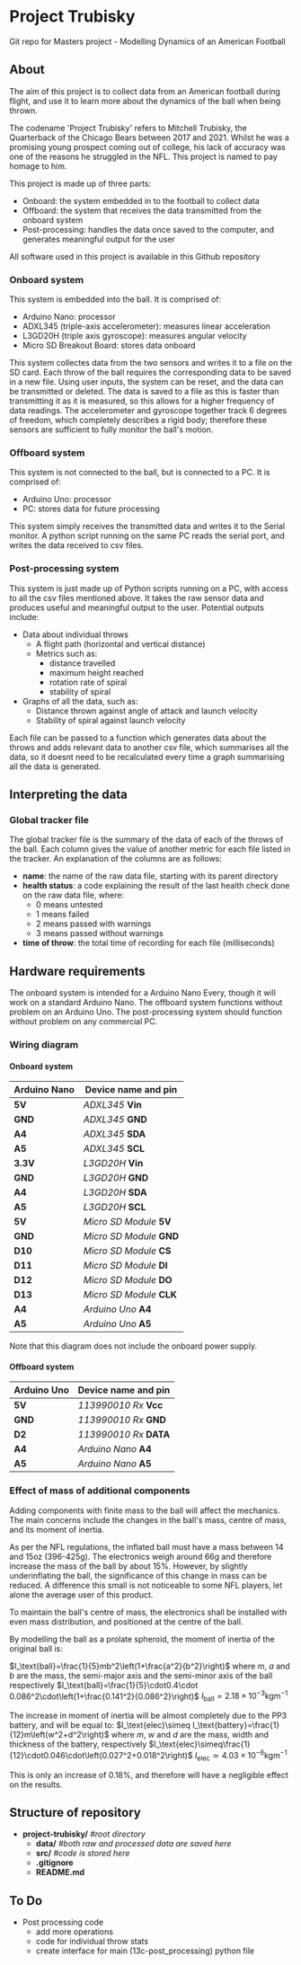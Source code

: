 # Project Trubisky
Git repo for Masters project - Modelling Dynamics of an American Football

## About
The aim of this project is to collect data from an American football during flight, and use it to learn more about the dynamics of the ball when being thrown.

The codename 'Project Trubisky' refers to Mitchell Trubisky, the Quarterback of the Chicago Bears between 2017 and 2021. Whilst he was a promising young prospect coming out of college, his lack of accuracy was one of the reasons he struggled in the NFL. This project is named to pay homage to him.

This project is made up of three parts:
- Onboard:         the system embedded in to the football to collect data
- Offboard:        the system that receives the data transmitted from the onboard system
- Post-processing: handles the data once saved to the computer, and generates meaningful output for the user

All software used in this project is available in this Github repository

### Onboard system
This system is embedded into the ball. It is comprised of:
- Arduino Nano: processor
- ADXL345 (triple-axis accelerometer): measures linear acceleration
- L3GD20H (triple axis gyroscope): measures angular velocity
- Micro SD Breakout Board: stores data onboard

This system collectes data from the two sensors and writes it to a file on the SD card. Each throw of the ball requires the corresponding data to be saved in a new file. Using user inputs, the system can be reset, and the data can be transmitted or deleted. The data is saved to a file as this is faster than transmitting it as it is measured, so this allows for a higher frequency of data readings. The accelerometer and gyroscope together track 6 degrees of freedom, which completely describes a rigid body; therefore these sensors are sufficient to fully monitor the ball's motion.

### Offboard system
This system is not connected to the ball, but is connected to a PC. It is comprised of:
- Arduino Uno: processor
- PC: stores data for future processing

This system simply receives the transmitted data and writes it to the Serial monitor. A python script running on the same PC reads the serial port, and writes the data received to csv files.

### Post-processing system
This system is just made up of Python scripts running on a PC, with access to all the csv files mentioned above. It takes the raw sensor data and produces useful and meaningful output to the user. Potential outputs include:
- Data about individual throws
	- A flight path (horizontal and vertical distance)
	- Metrics such as:
		- distance travelled
		- maximum height reached
		- rotation rate of spiral
		- stability of spiral
- Graphs of all the data, such as:
	- Distance thrown against angle of attack and launch velocity
	- Stability of spiral against launch velocity

Each file can be passed to a function which generates data about the throws and adds relevant data to another csv file, which summarises all the data, so it doesnt need to be recalculated every time a graph summarising all the data is generated.

## Interpreting the data

### Global tracker file

The global tracker file is the summary of the data of each of the throws of the ball. Each column gives the value of another metric for each file listed in the tracker. An explanation of the columns are as follows:

- **name**: the name of the raw data file, starting with its parent directory
- **health status**: a code explaining the result of the last health check done on the raw data file, where:
	- 0 means untested
	- 1 means failed
	- 2 means passed with warnings
	- 3 means passed without warnings
- **time of throw**: the total time of recording for each file (milliseconds)

## Hardware requirements
The onboard system is intended for a Arduino Nano Every, though it will work on a standard Arduino Nano. The offboard system functions without problem on an Arduino Uno. The post-processing system should function without problem on any commercial PC.

### Wiring diagram

#### Onboard system

|   Arduino Nano   |    Device name and pin    |
|------------------|---------------------------|
| **5V**           | *ADXL345* **Vin**         |
| **GND**          | *ADXL345* **GND**         |
| **A4**           | *ADXL345* **SDA**         |
| **A5**           | *ADXL345* **SCL**         |
| **3.3V**         | *L3GD20H* **Vin**         |
| **GND**          | *L3GD20H* **GND**         |
| **A4**           | *L3GD20H* **SDA**         |
| **A5**           | *L3GD20H* **SCL**         |
| **5V**           | *Micro SD Module* **5V**  |
| **GND**          | *Micro SD Module* **GND** |
| **D10**          | *Micro SD Module* **CS**  |
| **D11**          | *Micro SD Module* **DI**  |
| **D12**          | *Micro SD Module* **DO**  |
| **D13**          | *Micro SD Module* **CLK** |
| **A4**           | *Arduino Uno* **A4**      |
| **A5**           | *Arduino Uno* **A5**      |

Note that this diagram does not include the onboard power supply.

#### Offboard system

|   Arduino Uno    |    Device name and pin    |
|------------------|---------------------------|
| **5V**           | *113990010 Rx* **Vcc**    |
| **GND**          | *113990010 Rx* **GND**    |
| **D2**           | *113990010 Rx* **DATA**   |
| **A4**           | *Arduino Nano* **A4**     |
| **A5**           | *Arduino Nano* **A5**     |

### Effect of mass of additional components
Adding components with finite mass to the ball will affect the mechanics. The main concerns include the changes in the ball's mass, centre of mass, and its moment of inertia.

As per the NFL regulations, the inflated ball must have a mass between 14 and 15oz (396-425g). The electronics weigh around 66g and therefore increase the mass of the ball by about 15%. However, by slightly underinflating the ball, the significance of this change in mass can be reduced. A difference this small is not noticeable to some NFL players, let alone the average user of this product.

To maintain the ball's centre of mass, the electronics shall be installed with even mass distribution, and positioned at the centre of the ball.

By modelling the ball as a prolate spheroid, the moment of inertia of the original ball is:

$I_\text{ball}=\frac{1}{5}mb^2\left(1+\frac{a^2}{b^2}\right)$
where $m$, $a$ and $b$ are the mass, the semi-major axis and the semi-minor axis of the ball respectively 
$I_\text{ball}=\frac{1}{5}\cdot0.4\cdot 0.086^2\cdot\left(1+\frac{0.141^2}{0.086^2}\right)$
$I_\text{ball}=2.18\times10^{-3}\text{kgm}^{-1}$

The increase in moment of inertia will be almost completely due to the PP3 battery, and will be equal to:
$I_\text{elec}\simeq I_\text{battery}=\frac{1}{12}m\left(w^2+d^2\right)$
where $m$, $w$ and $d$ are the mass, width and thickness of the battery, respectively
$I_\text{elec}\simeq\frac{1}{12}\cdot0.046\cdot\left(0.027^2+0.018^2\right)$
$I_\text{elec}\simeq4.03\times10^{-6}\text{kgm}^{-1}$

This is only an increase of 0.18%, and therefore will have a negligible effect on the results.

## Structure of repository

- **project-trubisky/** *#root directory*
	- **data/** *#both raw and processed data are saved here*
	- **src/** *#code is stored here*
	- **.gitignore**
	- **README.md**

## To Do
- Post processing code
	- add more operations
	- code for individual throw stats
	- create interface for main (13c-post_processing) python file